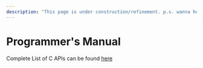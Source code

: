 ```yaml
---
description: "This page is under construction/refinement. p.s. wanna hear a construction joke? we are still working on it"
---
```

# Programmer's Manual

Complete List of C APIs can be found [here](gitbook/programmer's_manual/C_API_Lists.md)

